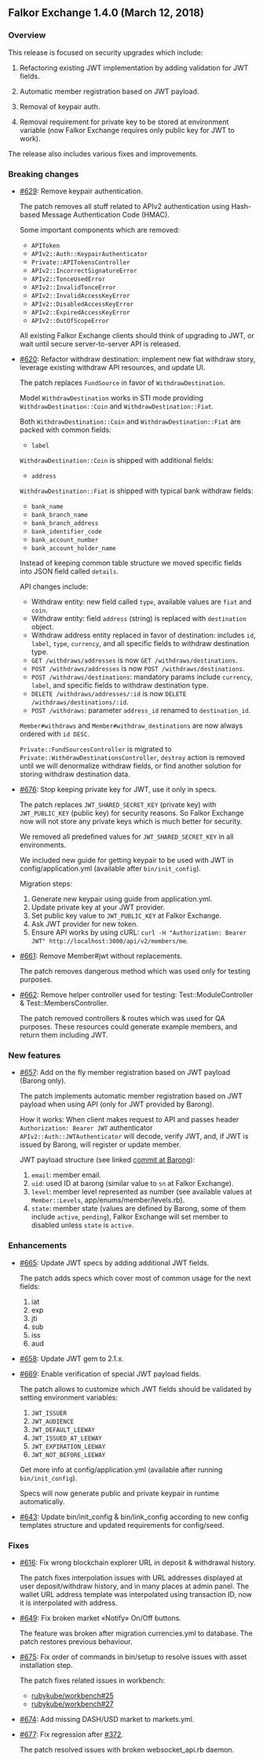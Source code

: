 ## Falkor Exchange 1.4.0 (March 12, 2018) ##

### Overview ###

  This release is focused on security upgrades which include:
  
  1. Refactoring existing JWT implementation by adding validation for JWT fields.

  2. Automatic member registration based on JWT payload.

  3. Removal of keypair auth.

  4. Removal requirement for private key to be stored at environment variable (now Falkor Exchange requires only public key for JWT to work).
  
  The release also includes various fixes and improvements.
  
### Breaking changes ###

* [#629](https://github.com/rubykube/falkor/pull/629): Remove keypair authentication.

  The patch removes all stuff related to APIv2 authentication using Hash-based Message Authentication Code (HMAC).
  
  Some important components which are removed:
  
  * `APIToken`
  * `APIv2::Auth::KeypairAuthenticator`
  * `Private::APITokensController`
  * `APIv2::IncorrectSignatureError`
  * `APIv2::TonceUsedError`
  * `APIv2::InvalidTonceError`
  * `APIv2::InvalidAccessKeyError`
  * `APIv2::DisabledAccessKeyError`
  * `APIv2::ExpiredAccessKeyError`
  * `APIv2::OutOfScopeError`
  
  All existing Falkor Exchange clients should think of upgrading to JWT, or wait until secure server-to-server API is released.

* [#620](https://github.com/rubykube/falkor/pull/620): Refactor withdraw destination: implement new fiat withdraw story, leverage existing withdraw API resources, and update UI.

  The patch replaces `FundSource` in favor of `WithdrawDestination`.
  
  Model `WithdrawDestination` works in STI mode providing `WithdrawDestination::Coin` and `WithdrawDestination::Fiat`.

  Both `WithdrawDestination::Coin` and `WithdrawDestination::Fiat` are packed with common fields:
  
  * `label`
  
  `WithdrawDestination::Coin` is shipped with additional fields:
  
  * `address`

  `WithdrawDestination::Fiat` is shipped with typical bank withdraw fields:
  
  * `bank_name`
  * `bank_branch_name`
  * `bank_branch_address`
  * `bank_identifier_code`
  * `bank_account_number`
  * `bank_account_holder_name`

  Instead of keeping common table structure we moved specific fields into JSON field called `details`.

  API changes include:
  
  * Withdraw entity: new field called `type`, available values are `fiat` and `coin`.
  * Withdraw entity: field `address` (string) is replaced with `destination` object.
  * Withdraw address entity replaced in favor of destination: includes `id`, `label`, `type`, `currency`, and all specific fields to withdraw destination type.
  * `GET /withdraws/addresses` is now `GET /withdraws/destinations`.
  * `POST /withdraws/addresses` is now `POST /withdraws/destinations`.
  * `POST /withdraws/destinations`: mandatory params include `currency`, `label`, and specific fields to withdraw destination type.
  * `DELETE /withdraws/addresses/:id` is now `DELETE /withdraws/destinations/:id`.
  * `POST /withdraws`: parameter `address_id` renamed to `destination_id`.

  `Member#withdraws` and `Member#withdraw_destinations` are now always ordered with `id DESC`.

  `Private::FundSourcesController` is migrated to `Private::WithdrawDestinationsController`, `destroy` action is removed until we will denormalize withdraw fields, or find another solution for storing withdraw destination data.

* [#676](https://github.com/rubykube/falkor/pull/676): Stop keeping private key for JWT, use it only in specs.

  The patch replaces `JWT_SHARED_SECRET_KEY` (private key) with `JWT_PUBLIC_KEY` (public key) for security reasons. So Falkor Exchange now will not store any private keys which is much better for security.
  
  We removed all predefined values for `JWT_SHARED_SECRET_KEY` in all environments.
  
  We included new guide for getting keypair to be used with JWT in config/application.yml (available after `bin/init_config`).
  
  Migration steps:
  
  1. Generate new keypair using guide from application.yml.
  2. Update private key at your JWT provider.
  3. Set public key value to `JWT_PUBLIC_KEY` at Falkor Exchange.
  4. Ask JWT provider for new token.
  5. Ensure API works by using cURL: `curl -H "Authorization: Bearer JWT" http://localhost:3000/api/v2/members/me`.

* [#661](https://github.com/rubykube/falkor/pull/661): Remove Member#jwt without replacements.

  The patch removes dangerous method which was used only for testing purposes.

* [#662](https://github.com/rubykube/falkor/pull/662): Remove helper controller used for testing: Test::ModuleController & Test::MembersController.

  The patch removed controllers & routes which was used for QA purposes. These resources could generate example members, and return them including JWT.

### New features ###

* [#657](https://github.com/rubykube/falkor/pull/657): Add on the fly member registration based on JWT payload (Barong only).

  The patch implements automatic member registration based on JWT payload when using API (only for JWT provided by Barong).
  
  How it works: When client makes request to API and passes header `Authorization: Bearer JWT` authenticator `APIv2::Auth::JWTAuthenticator` will decode, verify JWT, and, if JWT is issued by Barong, will register or update member.

  JWT payload structure (see linked [commit at Barong](https://github.com/rubykube/barong/commit/3196b9ca0ff749be7158c6dbbf6b8c13a6ca9999)):
  
  1. `email`: member email.
  2. `uid`: used ID at barong (similar value to `sn` at Falkor Exchange).
  3. `level`: member level represented as number (see available values at `Member::Levels`, app/enums/member/levels.rb).
  4. `state`: member state (values are defined by Barong, some of them include `active`, `pending`), Falkor Exchange will set member to disabled unless `state` is `active`.

### Enhancements ###

* [#665](https://github.com/rubykube/falkor/pull/665): Update JWT specs by adding additional JWT fields.

  The patch adds specs which cover most of common usage for the next fields:
  
  1. iat
  2. exp
  3. jti
  4. sub
  5. iss
  6. aud

* [#658](https://github.com/rubykube/falkor/pull/658): Update JWT gem to 2.1.x.

* [#669](https://github.com/rubykube/falkor/pull/669): Enable verification of special JWT payload fields.

  The patch allows to customize which JWT fields should be validated by setting environment variables:
  
  1. `JWT_ISSUER`
  2. `JWT_AUDIENCE`
  3. `JWT_DEFAULT_LEEWAY`
  4. `JWT_ISSUED_AT_LEEWAY`
  5. `JWT_EXPIRATION_LEEWAY`
  6. `JWT_NOT_BEFORE_LEEWAY`

  Get more info at config/application.yml (available after running `bin/init_config`).
  
  Specs will now generate public and private keypair in runtime automatically.

* [#643](https://github.com/rubykube/falkor/pull/643): Update bin/init_config & bin/link_config according to new config templates structure and updated requirements for config/seed.

### Fixes ###

* [#616](https://github.com/rubykube/falkor/pull/616): Fix wrong blockchain explorer URL in deposit & withdrawal history.

  The patch fixes interpolation issues with URL addresses displayed at user deposit/withdraw history, and in many places at admin panel. The wallet URL address template was interpolated using transaction ID, now it is interpolated with address.

* [#649](https://github.com/rubykube/falkor/pull/649): Fix broken market «Notify» On/Off buttons.

  The feature was broken after migration currencies.yml to database. The patch restores previous behaviour.

* [#675](https://github.com/rubykube/falkor/pull/675): Fix order of commands in bin/setup to resolve issues with asset installation step.

  The patch fixes related issues in workbench:
  
  * [rubykube/workbench#25](https://github.com/rubykube/workbench/issues/25)
  * [rubykube/workbench#27](https://github.com/rubykube/workbench/issues/27)

* [#674](https://github.com/rubykube/falkor/pull/674): Add missing DASH/USD market to markets.yml.

* [#677](https://github.com/rubykube/falkor/pull/677): Fix regression after [#372](https://github.com/rubykube/falkor/pull/372).

  The patch resolved issues with broken websocket_api.rb daemon.
